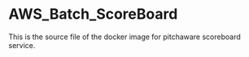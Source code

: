 # AWS_Batch_ScoreBoard
This is the source file of the docker image for pitchaware scoreboard service.
 
